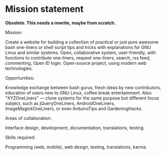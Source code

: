 Mission statement
=================

**Obsolete. This needs a rewrite, maybe from scratch.**

Mission:

Create a website for building a collection of practical or just pure awesome bash one-liners or shell script
tips and tricks with explanations for GNU Linux and similar systems. Open, collaborative system, user-friendly,
with functions to contribute one-liners, request one-liners, search, rss feed, commenting, Open ID
login. Open-source project, using modern web technologies.

Opportunities:

Knowledge exchange between bash gurus, fresh ideas by new contributors, education of users new to GNU Linux,
coffee break entertainment. Also: "XYZOneLiners" &mdash; clone systems for the same purpose but different
focus subject, such as jQueryOneLiners, AndroidOneLiners, ImageMagickOneLiners, or even ArduinoTips and
GardeningHacks.

Areas of collaboration:

Interface design, development, documentation, translations, testing.

Skills required:

Programming (web, mobile), web design, testing, translations, karma.
